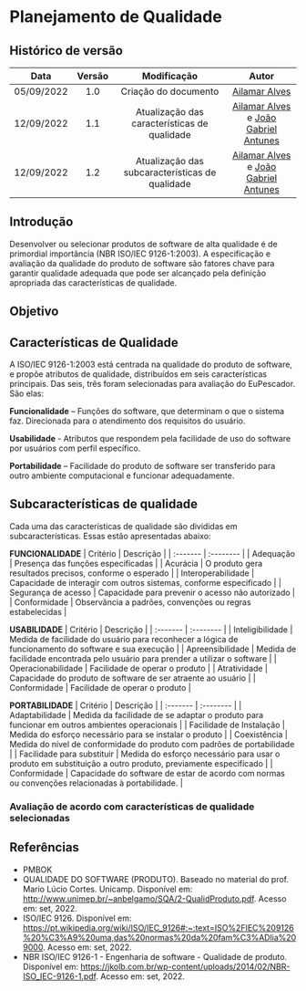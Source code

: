 # Planejamento de Qualidade

## Histórico de versão
| Data | Versão | Modificação | Autor |
| :--: | :----: | :---------: | :---: |
| 05/09/2022 | 1.0 | Criação do documento | [Ailamar Alves](https://github.com/ailamaralves) |
| 12/09/2022 | 1.1 | Atualização das características de qualidade | [Ailamar Alves](https://github.com/ailamaralves) e [João Gabriel Antunes](https://github.com/flyerjohn) |
| 12/09/2022 | 1.2 | Atualização das subcaracterísticas de qualidade | [Ailamar Alves](https://github.com/ailamaralves) e [João Gabriel Antunes](https://github.com/flyerjohn) |

## Introdução

Desenvolver ou selecionar produtos de software de alta qualidade é de primordial importância (NBR ISO/IEC 9126-1:2003). A especificação e avaliação da qualidade do produto de software são fatores chave para garantir qualidade adequada que pode ser alcançado pela definição apropriada das características de qualidade.

## Objetivo



## Características de Qualidade

A ISO/IEC 9126-1:2003 está centrada na qualidade do produto de software, e propõe atributos de qualidade, distribuídos em seis características principais. Das seis, três foram selecionadas para avaliação do EuPescador. São elas:

**Funcionalidade** – Funções do software, que determinam o que o sistema faz. Direcionada para o atendimento dos requisitos do usuário.  

**Usabilidade** - Atributos que respondem pela facilidade de uso do software por usuários com perfil específico.  

**Portabilidade** – Facilidade do produto de software ser transferido para outro ambiente computacional e funcionar adequadamente.

## Subcaracterísticas de qualidade 

Cada uma das características de qualidade são divididas em subcaracterísticas. Essas estão apresentadas abaixo:

**FUNCIONALIDADE**
| Critério | Descrição |
| :------- | :-------- | 
| Adequação | Presença das funções especificadas |
| Acurácia | O produto gera resultados precisos, conforme o esperado |
| Interoperabilidade | Capacidade de interagir com outros sistemas, conforme especificado |
| Segurança de acesso | Capacidade para prevenir o acesso não autorizado |
| Conformidade | Observância a padrões, convenções ou regras estabelecidas |

**USABILIDADE**
| Critério | Descrição |
| :------- | :-------- | 
| Inteligibilidade | Medida de facilidade do usuário para reconhecer a lógica de funcionamento do software e sua execução |
| Apreensibilidade | Medida de facilidade encontrada pelo usuário para prender a utilizar o software |
| Operacionabilidade | Facilidade de operar o produto |
| Atratividade | Capacidade do produto de software de ser atraente ao usuário |
| Conformidade | Facilidade de operar o produto |

**PORTABILIDADE**
| Critério | Descrição |
| :------- | :-------- | 
| Adaptabilidade | Medida da facilidade de se adaptar o produto para funcionar em outros ambientes operacionais |
| Facilidade de Instalação | Medida do esforço necessário para se instalar o produto |
| Coexistência  | Medida do nível de conformidade do produto com padrões de portabilidade |
| Facilidade para substituir | Medida do esforço necessário para usar o produto em substituição a outro produto, previamente especificado |
| Conformidade | Capacidade do software de estar de acordo com normas ou convenções relacionadas à portabilidade. |

### Avaliação de acordo com características de qualidade selecionadas

## Referências
- PMBOK
- QUALIDADE DO SOFTWARE (PRODUTO). Baseado no material do prof. Mario Lúcio Cortes. Unicamp. Disponível em: <http://www.unimep.br/~anbelgamo/SQA/2-QualidProduto.pdf>. Acesso em: set, 2022.
- ISO/IEC 9126. Disponível em: <https://pt.wikipedia.org/wiki/ISO/IEC_9126#:~:text=ISO%2FIEC%209126%20%C3%A9%20uma,das%20normas%20da%20fam%C3%ADlia%209000>. Acesso em: set, 2022.
- NBR ISO/IEC 9126-1 - Engenharia de software - Qualidade de
produto. Disponível em: <https://jkolb.com.br/wp-content/uploads/2014/02/NBR-ISO_IEC-9126-1.pdf>. Acesso em: set, 2022.
